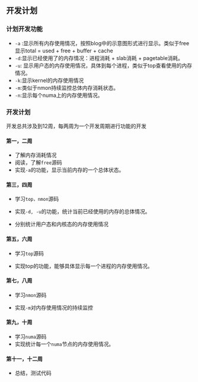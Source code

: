 ## 开发计划

### 计划开发功能

+ `-a` :显示所有内存使用情况，按照blog中的示意图形式进行显示。类似于free 显示total = used + free + buffer + cache
+ `-d`:显示已经使用了的内存情况：进程消耗 + slab消耗 + pagetable消耗。
+ `-u`: 显示用户态的内存使用情况，具体到每个进程，类似于top查看使用的内存情况。
+ `-k`:显示kernel的内存使用情况
+ `-m`:类似于nmon持续监控总体内存消耗状态。
+ `-n`:显示每个numa上的内存使用情况。

### 开发计划

开发总共涉及到12周，每两周为一个开发周期进行功能的开发

#### 第一，二周

+ 了解内存消耗情况
+ 阅读，了解`free`源码
+ 实现`-a`的功能，显示当前内存的一个总体状态。

#### 第三，四周

+ 学习`top，nmon`源码

+ 实现`-d, -u`的功能，统计当前已经使用的内存的总体情况。
+ 分别统计用户态和内核态的内存使用情况

#### 第五，六周

+ 学习`top`源码

+ 实现top的功能，能够具体显示每一个进程的内存使用情况。

#### 第七，八周

+ 学习`nmon`源码

+ 实现`-m`对内存使用情况的持续监控

#### 第九，十周

+ 学习`numa`源码
+ 实现统计每一个`numa`节点的内存使用情况。

#### 第十一，十二周

+ 总结，测试代码



